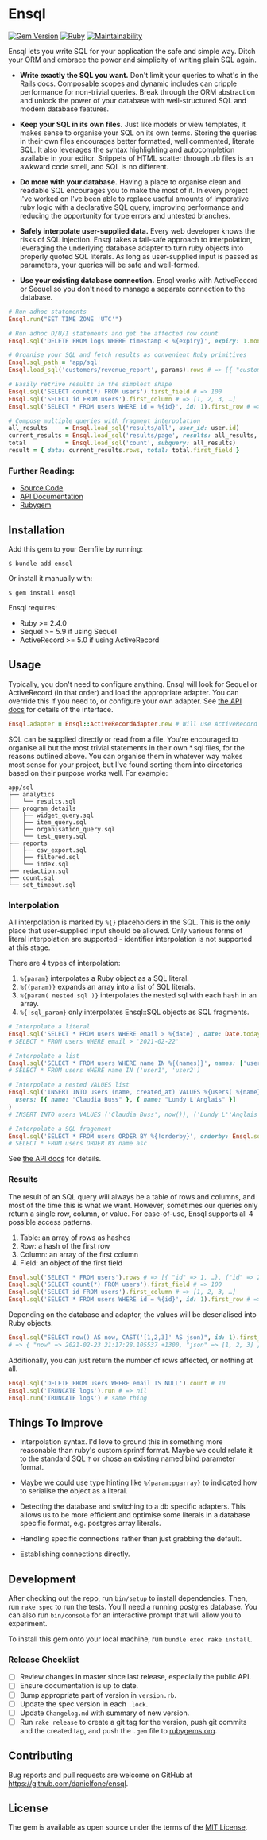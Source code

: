 # Ensql

[![Gem Version](https://badge.fury.io/rb/ensql.svg)](https://badge.fury.io/rb/ensql)
[![Ruby](https://github.com/danielfone/ensql/actions/workflows/specs.yml/badge.svg)](https://github.com/danielfone/ensql/actions/workflows/specs.yml)
[![Maintainability](https://api.codeclimate.com/v1/badges/a4ab07e1a03c4d1e8043/maintainability)](https://codeclimate.com/github/danielfone/ensql/maintainability)

Ensql lets you write SQL for your application the safe and simple way. Ditch your ORM and embrace the power and
simplicity of writing plain SQL again.

  * **Write exactly the SQL you want.** Don't limit your queries to what's in the Rails docs. Composable scopes and
    dynamic includes can cripple performance for non-trivial queries. Break through the ORM abstraction and unlock the
    power of your database with well-structured SQL and modern database features.

  * **Keep your SQL in its own files.** Just like models or view templates, it makes sense to organise your SQL on its
    own terms. Storing the queries in their own files encourages better formatted, well commented, literate SQL. It also
    leverages the syntax highlighting and autocompletion available in your editor. Snippets of HTML scatter through .rb
    files is an awkward code smell, and SQL is no different.

  * **Do more with your database.** Having a place to organise clean and readable SQL encourages you to make the most of it.
    In every project I've worked on I've been able to replace useful amounts of imperative ruby logic with a declarative
    SQL query, improving performance and reducing the opportunity for type errors and untested branches.

  * **Safely interpolate user-supplied data.** Every web developer knows the risks of SQL injection. Ensql takes a
    fail-safe approach to interpolation, leveraging the underlying database adapter to turn ruby objects into properly
    quoted SQL literals. As long as user-supplied input is passed as parameters, your queries will be safe and
    well-formed.

  * **Use your existing database connection.** Ensql works with ActiveRecord or Sequel so you don't need to manage a
    separate connection to the database.

```ruby
# Run adhoc statements
Ensql.run("SET TIME ZONE 'UTC'")

# Run adhoc D/U/I statements and get the affected row count
Ensql.sql('DELETE FROM logs WHERE timestamp < %{expiry}', expiry: 1.month.ago).count # => 100

# Organise your SQL and fetch results as convenient Ruby primitives
Ensql.sql_path = 'app/sql'
Ensql.load_sql('customers/revenue_report', params).rows # => [{ "customer_id" => 100, "revenue" => 1000}, … ]

# Easily retrive results in the simplest shape
Ensql.sql('SELECT count(*) FROM users').first_field # => 100
Ensql.sql('SELECT id FROM users').first_column # => [1, 2, 3, …]
Ensql.sql('SELECT * FROM users WHERE id = %{id}', id: 1).first_row # => { "id" => 1, "email" => "test@example.com" }

# Compose multiple queries with fragment interpolation
all_results     = Ensql.load_sql('results/all', user_id: user.id)
current_results = Ensql.load_sql('results/page', results: all_results, page: 2)
total           = Ensql.load_sql('count', subquery: all_results)
result = { data: current_results.rows, total: total.first_field }
```
### Further Reading:

* [Source Code](https://github.com/danielfone/ensql)
* [API Documentation](https://rubydoc.info/gems/ensql/Ensql/SQL)
* [Rubygem](https://rubygems.org/gems/ensql)

## Installation

Add this gem to your Gemfile by running:

    $ bundle add ensql

Or install it manually with:

    $ gem install ensql

Ensql requires:

* Ruby >= 2.4.0
* Sequel >= 5.9 if using Sequel
* ActiveRecord >= 5.0 if using ActiveRecord

## Usage

Typically, you don't need to configure anything. Ensql will look for Sequel or ActiveRecord (in that order) and load the
appropriate adapter. You can override this if you need to, or configure your own adapter. See [the API docs](https://rubydoc.info/gems/ensql/Ensql/Adapter) for
details of the interface.

```ruby
Ensql.adapter = Ensql::ActiveRecordAdapter.new # Will use ActiveRecord instead
```

SQL can be supplied directly or read from a file. You're encouraged to organise all but the most trivial statements in
their own *.sql files, for the reasons outlined above. You can organise them in whatever way makes most sense for your
project, but I've found sorting them into directories based on their purpose works well. For example:

    app/sql
    ├── analytics
    │   └── results.sql
    ├── program_details
    │   ├── widget_query.sql
    │   ├── item_query.sql
    │   ├── organisation_query.sql
    │   └── test_query.sql
    ├── reports
    │   ├── csv_export.sql
    │   ├── filtered.sql
    │   └── index.sql
    ├── redaction.sql
    ├── count.sql
    └── set_timeout.sql

### Interpolation

All interpolation is marked by `%{}` placeholders in the SQL. This is the only place that user-supplied input should be
allowed. Only various forms of literal interpolation are supported - identifier interpolation is not supported at this
stage.

There are 4 types of interpolation:

  1. `%{param}` interpolates a Ruby object as a SQL literal.
  2. `%{(param)}` expands an array into a list of SQL literals.
  3. `%{param( nested sql )}` interpolates the nested sql with each hash in an array.
  4. `%{!sql_param}` only interpolates Ensql::SQL objects as SQL fragments.

```ruby
# Interpolate a literal
Ensql.sql('SELECT * FROM users WHERE email > %{date}', date: Date.today)
# SELECT * FROM users WHERE email > '2021-02-22'

# Interpolate a list
Ensql.sql('SELECT * FROM users WHERE name IN %{(names)}', names: ['user1', 'user2'])
# SELECT * FROM users WHERE name IN ('user1', 'user2')

# Interpolate a nested VALUES list
Ensql.sql('INSERT INTO users (name, created_at) VALUES %{users( %{name}, now() )}',
  users: [{ name: "Claudia Buss" }, { name: "Lundy L'Anglais" }]
)
# INSERT INTO users VALUES ('Claudia Buss', now()), ('Lundy L''Anglais', now())

# Interpolate a SQL fragement
Ensql.sql('SELECT * FROM users ORDER BY %{!orderby}', orderby: Ensql.sql('name asc'))
# SELECT * FROM users ORDER BY name asc
```

See [the API docs](https://rubydoc.info/gems/ensql/Ensql/SQL) for details.

### Results

The result of an SQL query will always be a table of rows and columns, and most of the time this is what we want.
However, sometimes our queries only return a single row, column, or value. For ease-of-use, Ensql supports all 4
possible access patterns.

1. Table: an array of rows as hashes
2. Row: a hash of the first row
3. Column: an array of the first column
4. Field: an object of the first field

```ruby
Ensql.sql('SELECT * FROM users').rows # => [{ "id" => 1, …}, {"id" => 2, …}, …]
Ensql.sql('SELECT count(*) FROM users').first_field # => 100
Ensql.sql('SELECT id FROM users').first_column # => [1, 2, 3, …]
Ensql.sql('SELECT * FROM users WHERE id = %{id}', id: 1).first_row # => { "id" => 1, "email" => "test@example.com" }
```

Depending on the database and adapter, the values will be deserialised into Ruby objects.

```ruby
Ensql.sql("SELECT now() AS now, CAST('[1,2,3]' AS json)", id: 1).first_row
# => { "now" => 2021-02-23 21:17:28.105537 +1300, "json" => [1, 2, 3] }
```

Additionally, you can just return the number of rows affected, or nothing at all.

```ruby
Ensql.sql('DELETE FROM users WHERE email IS NULL').count # 10
Ensql.sql('TRUNCATE logs').run # => nil
Ensql.run('TRUNCATE logs') # same thing
```

## Things To Improve

- Interpolation syntax. I'd love to ground this in something more reasonable than ruby's custom sprintf format. Maybe we
  could relate it to the standard SQL `?` or chose an existing named bind parameter format.

- Maybe we could use type hinting like `%{param:pgarray}` to indicated how to serialise the object as a literal.

- Detecting the database and switching to a db specific adapters. This allows us to be more efficient and optimise some
  literals in a database specific format, e.g. postgres array literals.

- Handling specific connections rather than just grabbing the default.

- Establishing connections directly.

## Development

After checking out the repo, run `bin/setup` to install dependencies. Then, run `rake spec` to run the tests. You'll
need a running postgres database. You can also run `bin/console` for an interactive prompt that will allow you to
experiment.

To install this gem onto your local machine, run `bundle exec rake install`.

### Release Checklist

- [ ] Review changes in master since last release, especially the public API.
- [ ] Ensure documentation is up to date.
- [ ] Bump appropriate part of version in `version.rb`.
- [ ] Update the spec version in each `.lock`.
- [ ] Update `Changelog.md` with summary of new version.
- [ ] Run `rake release` to create a git tag for the version, push git commits and the created tag, and push the `.gem` file to [rubygems.org](https://rubygems.org).

## Contributing

Bug reports and pull requests are welcome on GitHub at https://github.com/danielfone/ensql.

## License

The gem is available as open source under the terms of the [MIT License](https://opensource.org/licenses/MIT).
